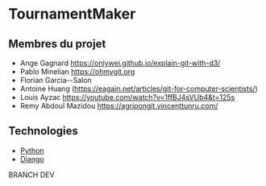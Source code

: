 # TournamentMaker

## Membres du projet 

- Ange Gagnard https://onlywei.github.io/explain-git-with-d3/
- Pablo Minelian https://ohmygit.org
- Florian Garcia--Salon
- Antoine Huang (https://eagain.net/articles/git-for-computer-scientists/)
- Louis Ayzac https://youtube.com/watch?v=1ffBJ4sVUb4&t=125s
- Remy Abdoul Mazidou https://agripongit.vincenttunru.com/

## Technologies 

- [Python](https://docs.python.org)
- [Django](http://django.org)

BRANCH DEV 
